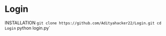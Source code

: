 # Login
INSTALLATION
`git clone https://github.com/Adityahacker22/Login.git
cd Login`
python login.py`
